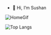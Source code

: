 - 👋 Hi, I’m Sushan


![HomeGif](https://i.pinimg.com/originals/e5/93/ab/e593ab0589d5f1b389e4dfbcce2bce20.gif)

![Top Langs](https://github-readme-stats.vercel.app/api/top-langs/?username=sushanshakya77&layout=compact&theme=radical)


<!---
sushanshakya77/sushanshakya77 is a ✨ special ✨ repository because its `README.md` (this file) appears on your GitHub profile.
You can click the Preview link to take a look at your changes.
--->
